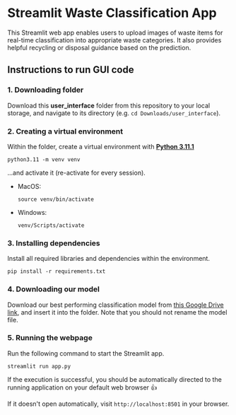 # Streamlit Waste Classification App
This Streamlit web app enables users to upload images of waste items for real-time classification into appropriate waste categories. It also provides helpful recycling or disposal guidance based on the prediction.

## Instructions to run GUI code 

### 1. Downloading folder
Download this **user_interface** folder from this repository to your local storage, and navigate to its directory (e.g. `cd Downloads/user_interface`).


### 2. Creating a virtual environment
Within the folder, create a virtual environment with [**Python 3.11.1**](https://www.python.org/downloads/release/python-3111/)
```
python3.11 -m venv venv
```

...and activate it (re-activate for every session).

- MacOS:
    ```
    source venv/bin/activate
    ```

- Windows:
    ```
    venv/Scripts/activate
    ```


### 3. Installing dependencies
Install all required libraries and dependencies within the environment.
```
pip install -r requirements.txt
```

### 4. Downloading our model
Download our best performing classification model from [this Google Drive link](https://drive.google.com/file/d/1-WNVEBm1B9TajBI1-cKRoh8yuW3Q8k3z/view?usp=sharing), and insert it into the folder. Note that you should not rename the model file.

### 5. Running the webpage
Run the following command to start the Streamlit app.
```
streamlit run app.py
```
If the execution is successful, you should be automatically directed to the running application on your default web browser 👍

If it doesn't open automatically, visit `http://localhost:8501` in your browser.
